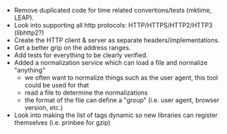 
* Remove duplicated code for time related convertions/tests (mktime, LEAP).
* Look into supporting all http protocols: HTTP/HTTPS/HTTP2/HTTP3 (libhttp2?)
* Create the HTTP client & server as separate headers/implementations.
* Get a better grip on the address ranges.
* Add tests for everything to be clearly verified.
* Added a normalization service which can load a file and normalize "anything"
  - we often want to normalize things such as the user agent, this tool could
    be used for that
  - read a file to determine the normalizations
  - the format of the file can define a "group" (i.e. user agent, browser
    version, etc.)
* Look into making the list of tags dynamic so new libraries can register
  themselves (i.e. prinbee for gzip)

